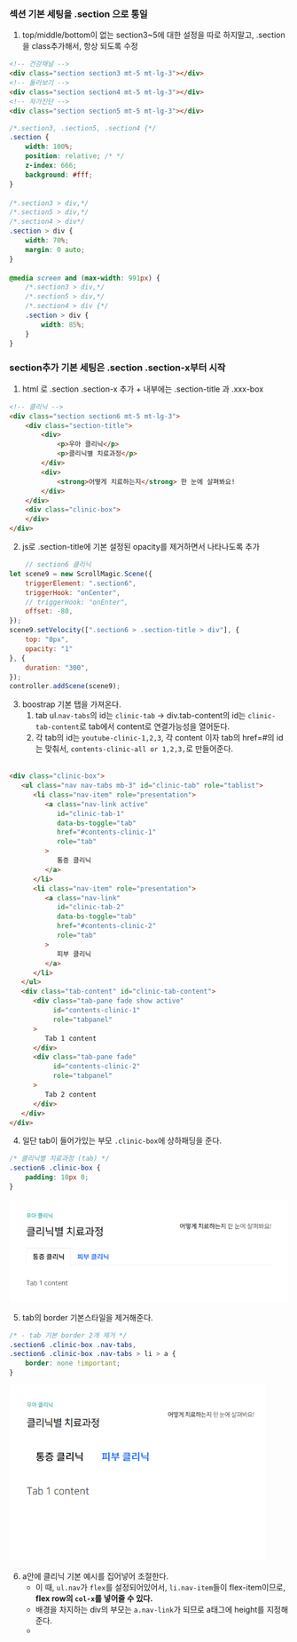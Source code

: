 ### 섹션 기본 세팅을 .section 으로 통일

1. top/middle/bottom이 없는 section3~5에 대한 설정을 따로 하지말고, .section을 class추가해서, 항상 되도록 수정

```html
<!-- 건강채널 -->
<div class="section section3 mt-5 mt-lg-3"></div>
<!-- 둘러보기 -->
<div class="section section4 mt-5 mt-lg-3"></div>
<!-- 자가진단 -->
<div class="section section5 mt-5 mt-lg-3"></div>
```

```css
/*.section3, .section5, .section4 {*/
.section {
    width: 100%;
    position: relative; /* */
    z-index: 666;
    background: #fff;
}

/*.section3 > div,*/
/*.section5 > div,*/
/*.section4 > div*/
.section > div {
    width: 70%;
    margin: 0 auto;
}

@media screen and (max-width: 991px) {
    /*.section3 > div,*/
    /*.section5 > div,*/
    /*.section4 > div {*/
    .section > div {
        width: 85%;
    }
}
```

### section추가 기본 세팅은 .section .section-x부터 시작

1. html 로 .section .section-x 추가 + 내부에는 .section-title 과 .xxx-box

```html
<!-- 클리닉 -->
<div class="section section6 mt-5 mt-lg-3">
    <div class="section-title">
        <div>
            <p>우아 클리닉</p>
            <p>클리닉별 치료과정</p>
        </div>
        <div>
            <strong>어떻게 치료하는지</strong> 한 눈에 살펴봐요!
        </div>
    </div>
    <div class="clinic-box">
    </div>
</div>
```

2. js로 .section-title에 기본 설정된 opacity를 제거하면서 나타나도록 추가

```js
    // section6 클리닉
let scene9 = new ScrollMagic.Scene({
    triggerElement: ".section6",
    triggerHook: "onCenter",
    // triggerHook: "onEnter",
    offset: -80,
});
scene9.setVelocity([".section6 > .section-title > div"], {
    top: "0px",
    opacity: "1"
}, {
    duration: "300",
});
controller.addScene(scene9);
```

3. boostrap 기본 탭을 가져온다.
    1. tab ul.`nav-tabs`의 id는 `clinic-tab` -> div.tab-content의 id는 `clinic-tab-content`로 tab에서 content로 연결가능성을 열어둔다.
    2. 각 tab의 id는 `youtube-clinic-1,2,3`, 각 content 이자 tab의 href=#의 id는 맞춰서, `contents-clinic-all or 1,2,3,`로 만들어준다.
```html

<div class="clinic-box">
   <ul class="nav nav-tabs mb-3" id="clinic-tab" role="tablist">
      <li class="nav-item" role="presentation">
         <a class="nav-link active"
            id="clinic-tab-1"
            data-bs-toggle="tab"
            href="#contents-clinic-1"
            role="tab"
         >
            통증 클리닉
         </a>
      </li>
      <li class="nav-item" role="presentation">
         <a class="nav-link"
            id="clinic-tab-2"
            data-bs-toggle="tab"
            href="#contents-clinic-2"
            role="tab"
         >
            피부 클리닉
         </a>
      </li>
   </ul>
   <div class="tab-content" id="clinic-tab-content">
      <div class="tab-pane fade show active"
           id="contents-clinic-1"
           role="tabpanel"
      >
         Tab 1 content
      </div>
      <div class="tab-pane fade"
           id="contents-clinic-2"
           role="tabpanel"
      >
         Tab 2 content
      </div>
   </div>
</div>
``` 

4. 일단 tab이 들어가있는 부모 `.clinic-box`에 상하패딩을 준다.
```css
/* 클리닉별 치료과정 (tab) */
.section6 .clinic-box {
    padding: 10px 0;
}
```
![img.png](../ui/307.png)

5. tab의 border 기본스타일을 제거해준다.
```css
/* - tab 기본 border 2개 제거 */
.section6 .clinic-box .nav-tabs,
.section6 .clinic-box .nav-tabs > li > a {
    border: none !important;
}
```
![img.png](../ui/308.png)


6. a안에 클리닉 기본 예시를 집어넣어 조절한다.
   - 이 때, `ul.nav`가 `flex`를 설정되어있어서, `li.nav-item`들이 flex-item이므로, **flex row의 `col-x`를 넣어줄 수 있다.**
   - 배경을 차지하는 div의 부모는 `a.nav-link`가 되므로 a태그에 height를 지정해준다.
   - 
